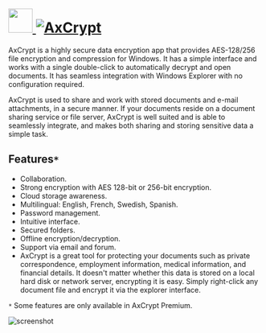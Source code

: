 # [<img src="https://cdn.jsdelivr.net/gh/JourneyOver/chocolatey-packages@2abe074087be5f4c921b6ab1ad0bc6ccd959bbfa/icons/axcrypt.png" height="48" width="48" /> ![AxCrypt](https://img.shields.io/chocolatey/v/axcrypt.svg?label=AxCrypt&style=for-the-badge)](https://chocolatey.org/packages/axcrypt)

AxCrypt is a highly secure data encryption app that provides AES-128/256 file encryption and compression for Windows. It has a simple interface and works with a single double-click to automatically decrypt and open documents. It has seamless integration with Windows Explorer with no configuration required.

AxCrypt is used to share and work with stored documents and e-mail attachments, in a secure manner. If your documents reside on a document sharing service or file server, AxCrypt is well suited and is able to seamlessly integrate, and makes both sharing and storing sensitive data a simple task.

## Features`*`

* Collaboration.
* Strong encryption with AES 128-bit or 256-bit encryption.
* Cloud storage awareness.
* Multilingual: English, French, Swedish, Spanish.
* Password management.
* Intuitive interface.
* Secured folders.
* Offline encryption/decryption.
* Support via email and forum.
* AxCrypt is a great tool for protecting your documents such as private correspondence, employment information, medical information, and financial details. It doesn't matter whether this data is stored on a local hard disk or network server, encrypting it is easy. Simply right-click any document file and encrypt it via the explorer interface.

`*` Some features are only available in AxCrypt Premium.

![screenshot](https://raw.githubusercontent.com/JourneyOver/chocolatey-packages/master/readme_imgs/axcrypt.png)
